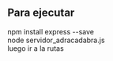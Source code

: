 ## Para ejecutar
npm install express --save 
<br/>
node servidor_adracadabra.js
<br/>
luego ir a la rutas
